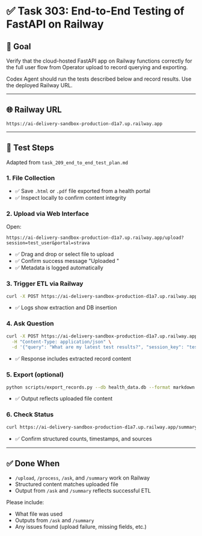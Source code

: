 # ✅ Task 303: End-to-End Testing of FastAPI on Railway

## 🎯 Goal
Verify that the cloud-hosted FastAPI app on Railway functions correctly for the full user flow from Operator upload to record querying and exporting.

Codex Agent should run the tests described below and record results. Use the deployed Railway URL.

---

## 🌐 Railway URL
```
https://ai-delivery-sandbox-production-d1a7.up.railway.app
```

---

## 🧪 Test Steps
Adapted from `task_209_end_to_end_test_plan.md`

### 1. File Collection
- ✅ Save `.html` or `.pdf` file exported from a health portal
- ✅ Inspect locally to confirm content integrity

### 2. Upload via Web Interface
Open:
```
https://ai-delivery-sandbox-production-d1a7.up.railway.app/upload?session=test_user&portal=strava
```
- ✅ Drag and drop or select file to upload
- ✅ Confirm success message "Uploaded <filename>"
- ✅ Metadata is logged automatically

### 3. Trigger ETL via Railway
```bash
curl -X POST https://ai-delivery-sandbox-production-d1a7.up.railway.app/process -F session_key=test_user
```
- ✅ Logs show extraction and DB insertion

### 4. Ask Question
```bash
curl -X POST https://ai-delivery-sandbox-production-d1a7.up.railway.app/ask \
  -H "Content-Type: application/json" \
  -d '{"query": "What are my latest test results?", "session_key": "test_user"}'
```
- ✅ Response includes extracted record content

### 5. Export (optional)
```bash
python scripts/export_records.py --db health_data.db --format markdown --output out.md
```
- ✅ Output reflects uploaded file content

### 6. Check Status
```bash
curl https://ai-delivery-sandbox-production-d1a7.up.railway.app/summary?session_key=test_user | jq
```
- ✅ Confirm structured counts, timestamps, and sources

---

## ✅ Done When
- `/upload`, `/process`, `/ask`, and `/summary` work on Railway
- Structured content matches uploaded file
- Output from `/ask` and `/summary` reflects successful ETL

Please include:
- What file was used
- Outputs from `/ask` and `/summary`
- Any issues found (upload failure, missing fields, etc.)